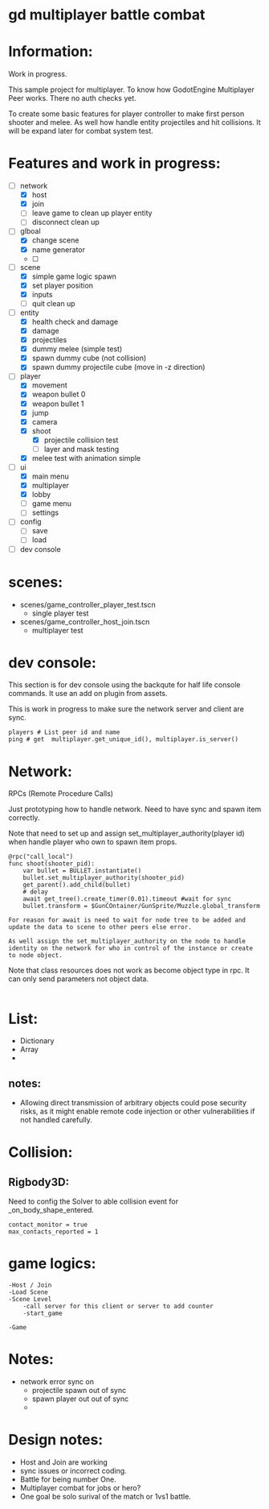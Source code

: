 # gd multiplayer battle combat

# Information:
 Work in progress. 
 
 This sample project for multiplayer. To know how GodotEngine Multiplayer Peer works. There no auth checks yet.

 To create some basic features for player controller to make first person shooter and melee. As well how handle entity projectiles and hit collisions. It will be expand later for combat system test. 

# Features and work in progress:
 - [ ] network
 	- [x] host
 	- [x] join 
	- [ ] leave game to clean up player entity
	- [ ] disconnect clean up
 - [ ] glboal
 	- [x] change scene
	- [x] name generator
	- [ ] 
 - [ ] scene
 	- [x] simple game logic spawn
 	- [x] set player position
 	- [x] inputs
	- [ ] quit clean up
 - [ ] entity
 	- [x] health check and damage
 	- [x] damage
 	- [x] projectiles
	- [x] dummy melee (simple test)
	- [x] spawn dummy cube (not collision)
	- [x] spawn dummy projectile cube (move in -z direction)
 - [ ] player
	- [x] movement
	- [x] weapon bullet 0
	- [x] weapon bullet 1
	- [x] jump
	- [x] camera
	- [x] shoot
		- [x] projectile collision test
		- [ ] layer and mask testing
	- [x] melee test with animation simple
 - [ ] ui
	- [x] main menu
	- [x] multiplayer
	- [x] lobby
	- [ ] game menu
	- [ ] settings
 - [ ] config
	- [ ] save
	- [ ] load
 - [ ] dev console 

# scenes:
- scenes/game_controller_player_test.tscn
	- single player test
- scenes/game_controller_host_join.tscn
	- multiplayer test

# dev console:
 This section is for dev console using the backqute for half life console commands. It use an add on plugin from assets.

 This is work in progress to make sure the network server and client are sync.

```
players # List peer id and name
ping # get  multiplayer.get_unique_id(), multiplayer.is_server()
```

# Network:
  RPCs (Remote Procedure Calls)

  Just prototyping how to handle network. Need to have sync and spawn item correctly.
  
  Note that need to set up and assign set_multiplayer_authority(player id) when handle player who own to spawn item props.
```
@rpc("call_local")
func shoot(shooter_pid):
	var bullet = BULLET.instantiate()
	bullet.set_multiplayer_authority(shooter_pid)
	get_parent().add_child(bullet)
	# delay 
	await get_tree().create_timer(0.01).timeout #wait for sync
	bullet.transform = $GunCOntainer/GunSprite/Muzzle.global_transform
```
	For reason for await is need to wait for node tree to be added and update the data to scene to other peers else error.

	As well assign the set_multiplayer_authority on the node to handle identity on the network for who in control of the instance or create to node object.

  Note that class resources does not work as become object type in rpc. It can only send parameters not object data.
```
```
# List:
- Dictionary 
- Array
- 

## notes:
 - Allowing direct transmission of arbitrary objects could pose security risks, as it might enable remote code injection or other vulnerabilities if not handled carefully.

# Collision:
	
## Rigbody3D:
  Need to config the Solver to able collision event for _on_body_shape_entered.
```
contact_monitor = true
max_contacts_reported = 1
```

# game logics:
	
```
-Host / Join
-Load Scene
-Scene Level
	-call server for this client or server to add counter
	-start_game

-Game

```


# Notes:
- network error sync on
	- projectile spawn out of sync
	- spawn player out out of sync
	- 

# Design notes:
  - Host and Join are working
  - sync issues or incorrect coding.
  -	Battle for being number One.
  -	Multiplayer combat for jobs or hero?
  -	One goal be solo surival of the match or 1vs1 battle.
